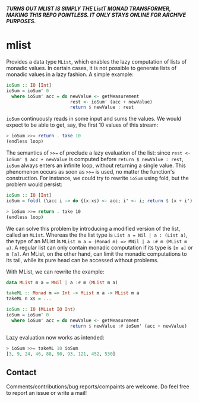 ***TURNS OUT MLIST IS SIMPLY THE ListT MONAD TRANSFORMER, MAKING THIS REPO POINTLESS. IT ONLY STAYS ONLINE FOR ARCHIVE PURPOSES.***

mlist
=======

Provides a data type `MList`, which enables the lazy computation of lists of monadic values. In certain cases, it is not possible to generate lists of monadic values in a lazy fashion. A simple example:

```haskell
ioSum :: IO [Int]
ioSum = ioSum' 0
  where ioSum' acc = do newValue <- getMeasurement
                        rest <- ioSum' (acc + newValue)
                        return $ newValue : rest
```

`ioSum` continuously reads in some input and sums the values. We would expect
to be able to get, say, the first 10 values of this stream:

```haskell
> ioSum >>= return . take 10
(endless loop)
```

The semantics of `>>=` of preclude a lazy evaluation of the list: since `rest <- ioSum' $ acc + newValue` is computed before `return $ newValue : rest`, `ioSum` always enters an infinite loop, without returning a single value. This phenomenon occurs as soon as `>>=` is used, no matter the function's construction. For instance, we could try to rewrite `ioSum` using fold, but the problem would persist:

```haskell
ioSum :: IO [Int]
ioSum = foldl (\acc i -> do {(x:xs) <- acc; i' <- i; return $ (x + i') : x : xs}) (return [0]) (repeat getMeasurement)
```

```bash
> ioSum >>= return . take 10
(endless loop)
```

We can solve this problem by introducing a modified version of the list, called an `MList`. Whereas the the list type is `List a = Nil | a : (List a)`, the type of an MList is `MList m a = (Monad m) => MNil | a :# m (MList m a)`. A regular list can only contain monadic computation if its type is `[m a]` or `m [a]`. An MList, on the other hand, can limit the monadic computations to its tail, while its pure head can be accessed without problems.

With MList, we can rewrite the example:

```haskell
data MList m a = MNil | a :# m (MList m a)

takeML :: Monad m => Int -> MList m a -> MList m a
takeML n xs = ...

ioSum :: IO (MList IO Int)
ioSum = ioSum' 0
  where ioSum' acc = do newValue <- getMeasurement
                        return $ newValue :# ioSum' (acc + newValue)
```

Lazy evaluation now works as intended:

```haskell
> ioSum >>= takeML 10 ioSum
[3, 9, 24, 46, 88, 90, 93, 121, 452, 530]
```

Contact
-------

Comments/contributions/bug reports/compaints are welcome. Do feel free to report an issue or write a mail!
